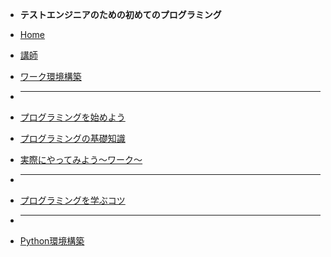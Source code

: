 * **テストエンジニアのための初めてのプログラミング**

* [Home](/)
* [講師](/instructor.md)
* [ワーク環境構築](/env.md)
* <hr>
* [プログラミングを始めよう](/introduction.md)
* [プログラミングの基礎知識](/fundamentals.md)
* [実際にやってみよう～ワーク～](/work.md)
* <hr>
* [プログラミングを学ぶコツ](/how-to-learn.md)
* <hr>
* [Python環境構築](/python-env.md)

